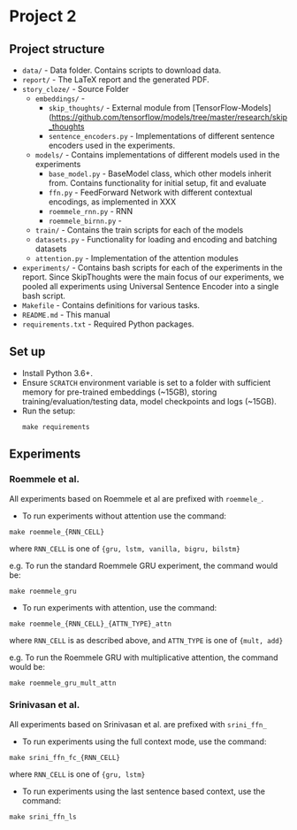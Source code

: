# Project 2

## Project structure

* `data/` - Data folder. Contains scripts to download data.
* `report/` - The LaTeX report and the generated PDF.
* `story_cloze/` - Source Folder
  * `embeddings/` - 
    * `skip_thoughts/` - External module from [TensorFlow-Models](https://github.com/tensorflow/models/tree/master/research/skip_thoughts
    * `sentence_encoders.py` - Implementations of different sentence encoders used in the experiments.
  * `models/` - Contains implementations of different models used in the experiments
    * `base_model.py` - BaseModel class, which other models inherit from. Contains functionality for initial setup, fit and evaluate
    * `ffn.py` - FeedForward Network with different contextual encodings, as implemented in XXX
    * `roemmele_rnn.py` - RNN 
    * `roemmele_birnn.py` - 
  * `train/` - Contains the train scripts for each of the models
  * `datasets.py` - Functionality for loading and encoding and batching datasets
  * `attention.py` - Implementation of the attention modules
* `experiments/` - Contains bash scripts for each of the experiments in the report. Since SkipThoughts were the main focus of our experiments,  we pooled all experiments using 
Universal Sentence Encoder into a single bash script. 
* `Makefile` - Contains definitions for various tasks.
* `README.md` - This manual
* `requirements.txt` - Required Python packages.

## Set up

* Install Python 3.6+.
* Ensure `SCRATCH` environment variable is set to a folder with sufficient memory for pre-trained embeddings (~15GB), storing training/evaluation/testing data, 
model checkpoints and logs (~15GB).
* Run the setup:
    ```
    make requirements
    ```

## Experiments

### Roemmele et al.

All experiments based on Roemmele et al are prefixed with `roemmele_`. 
* To run experiments without attention use the command:

```
make roemmele_{RNN_CELL}
```

where `RNN_CELL` is one of `{gru, lstm, vanilla, bigru, bilstm}`

e.g. To run the standard Roemmele GRU experiment, the command would be: 

```
make roemmele_gru
```

* To run experiments with attention, use the command:

```
make roemmele_{RNN_CELL}_{ATTN_TYPE}_attn
```

where `RNN_CELL` is as described above, and `ATTN_TYPE` is one of `{mult, add}`

e.g. To run the Roemmele GRU with multiplicative attention, the command would be: 

```
make roemmele_gru_mult_attn
```
### Srinivasan et al.

All experiments based on Srinivasan et al. are prefixed with `srini_ffn_`

* To run experiments using the full context mode, use the command:

```
make srini_ffn_fc_{RNN_CELL}
```

where `RNN_CELL` is one of `{gru, lstm}`


* To run experiments using the last sentence based context, use the command:

```
make srini_ffn_ls
```
